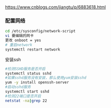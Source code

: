 https://www.cnblogs.com/jiangtu/p/6883618.html

### 配置网络
```Bash
cd /etc/sysconfig/network-script
vi 要编辑的网卡
更改 onboot = yes
# 重启network
systemctl restart network
```

安装ssh
```Bash
#检测SSHD服务是否开启
systemctl status sshd
#如果sshd服务没有安装，那么使用yum安装sshd
yum -y install openssh-server
#启动sshd服务
systemctl start sshd
#检测22端口是否开启
netstat -na|grep 22
```